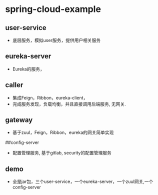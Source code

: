 # spring-cloud-example

## user-service
- 底层服务，模拟user服务，提供用户相关服务

## eureka-server
- Eureka的服务，

## caller
- 集成Feign，Ribbon，eureka-client，
- 完成服务发现，负载均衡，并且直接调用后端服务, 无网关.

## gateway
- 基于zuul，Feign，Ribbon，eureka的网关简单实现

##config-server
- 配置管理服务, 基于gitlab, security的配置管理服务

## demo
- 全是jar包，三个user-service，一个eureka-server，一个zuul网关,一个config-server
